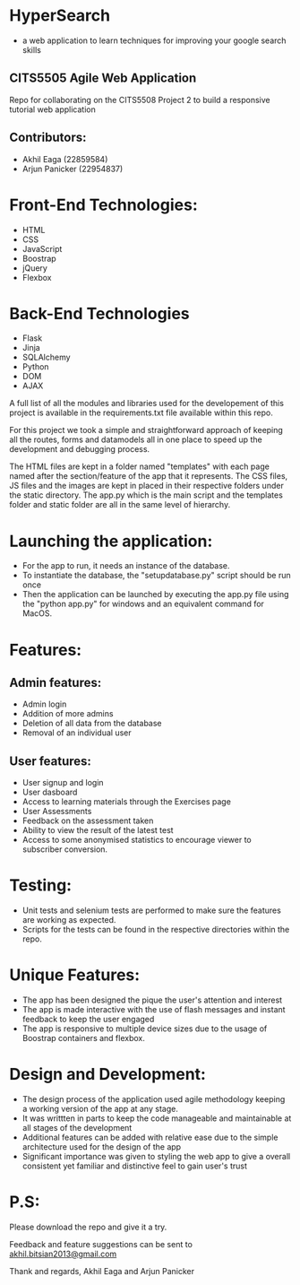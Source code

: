 # HyperSearch
- a web application to learn techniques for improving your google search skills

## CITS5505 Agile Web Application

Repo for collaborating on the CITS5508 Project 2 to build a responsive tutorial web application

## Contributors:
- Akhil Eaga (22859584)
- Arjun Panicker (22954837)

# Front-End Technologies:
- HTML
- CSS
- JavaScript
- Boostrap
- jQuery
- Flexbox

# Back-End Technologies
- Flask
- Jinja
- SQLAlchemy
- Python 
- DOM
- AJAX

A full list of all the modules and libraries used for the developement of this project is available in the requirements.txt file available within this repo. 

For this project we took a simple and straightforward approach of keeping all the routes, forms and datamodels all in one place to speed up the development and debugging process.

The HTML files are kept in a folder named "templates" with each page named after the section/feature of the app that it represents. The CSS files, JS files and the images are kept in placed in their respective folders under the static directory. The app.py which is the main script and the templates folder and static folder are all in the same level of hierarchy.

# Launching the application:
- For the app to run, it needs an instance of the database. 
- To instantiate the database, the "setupdatabase.py" script should be run once
- Then the application can be launched by executing the app.py file using the "python app.py" for windows and an equivalent command for MacOS.


# Features:
## Admin features:
- Admin login
- Addition of more admins
- Deletion of all data from the database
- Removal of an individual user

## User features:
- User signup and login
- User dasboard
- Access to learning materials through the Exercises page
- User Assessments
- Feedback on the assessment taken
- Ability to view the result of the latest test
- Access to some anonymised statistics to encourage viewer to subscriber conversion.


# Testing:
- Unit tests and selenium tests are performed to make sure the features are working as expected.
- Scripts for the tests can be found in the respective directories within the repo.


# Unique Features:
- The app has been designed the pique the user's attention and interest
- The app is made interactive with the use of flash messages and instant feedback to keep the user engaged
- The app is responsive to multiple device sizes due to the usage of Boostrap containers and flexbox. 


# Design and Development:
- The design process of the application used agile methodology keeping a working version of the app at any stage. 
- It was writtten in parts to keep the code manageable and maintainable at all stages of the development
- Additional features can be added with relative ease due to the simple architecture used for the design of the app
- Significant importance was given to styling the web app to give a overall consistent yet familiar and distinctive feel to gain user's trust


# P.S:
Please download the repo and give it a try.

Feedback and feature suggestions can be sent to akhil.bitsian2013@gmail.com


Thank and regards,
Akhil Eaga and Arjun Panicker



